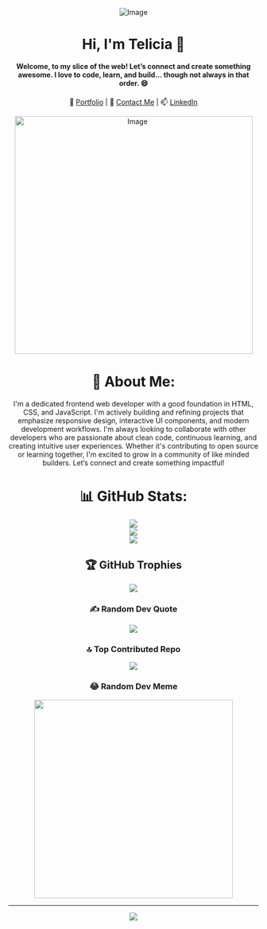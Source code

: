 <div align="center">

![Image](https://github.com/user-attachments/assets/a3a339a3-5ea4-482c-9414-6cc627d23ece) 

  <h1>Hi, I'm Telicia 👋</h1>

  <p max-width: 600px; margin: auto;">
    <strong>Welcome, to my slice of the web! Let’s connect and create something awesome. I love to code, learn, and build... though not always in that order. 😄</strong>
  </p>

  <p style="margin-top: 20px;">
    🔗 <a href="https://telicia-l-watson.netlify.app/" target="_blank">Portfolio</a> |
    💼 <a href="mailto:teli203@aol.com">Contact Me</a> |
    📫 <a href="https://linkedin.com/in/teliciaw" target="_blank">LinkedIn</a>
  </p>




<img width="479" alt="Image" src="https://github.com/user-attachments/assets/6a9eb4b5-9f82-4c59-a7a0-ea135800bcd3" />


# 💫 About Me:
I'm a dedicated frontend web developer with a good foundation in HTML, CSS, and JavaScript. I'm actively building and refining projects that emphasize responsive design, interactive UI components, and modern development workflows. I'm always looking to collaborate with other developers who are passionate about clean code, continuous learning, and creating intuitive user experiences. Whether it's contributing to open source or learning together, I'm excited to grow in a community of like minded builders. Let’s connect and create something impactful!


# 📊 GitHub Stats:
![](https://github-readme-stats.vercel.app/api?username=teli203&theme=swift&hide_border=false&include_all_commits=true&count_private=true)<br/>
![](https://github-readme-streak-stats.herokuapp.com/?user=teli203&theme=swift&hide_border=false)<br/>
![](https://github-readme-stats.vercel.app/api/top-langs/?username=teli203&theme=swift&hide_border=false&include_all_commits=true&count_private=true&layout=compact)

## 🏆 GitHub Trophies
![](https://github-profile-trophy.vercel.app/?username=teli203&theme=dark&no-frame=false&no-bg=false&margin-w=4)

### ✍️ Random Dev Quote
![](https://quotes-github-readme.vercel.app/api?type=horizontal&theme=dark)

### 🔝 Top Contributed Repo
![](https://github-contributor-stats.vercel.app/api?username=teli203&limit=5&theme=dark&combine_all_yearly_contributions=true)

### 😂 Random Dev Meme
<img src='https://randommeme-five.vercel.app/' style="height: 400px;"/>

---
[![](https://visitcount.itsvg.in/api?id=teli203&icon=5&color=12)](https://visitcount.itsvg.in)

</div>
<!-- Proudly created with GPRM ( https://gprm.itsvg.in ) -->
